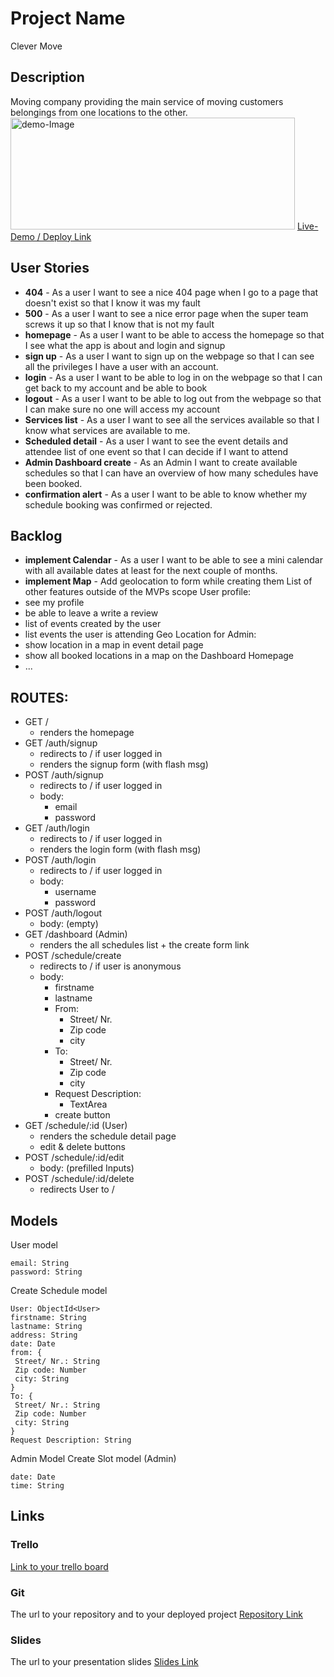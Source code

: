 # Project Name
Clever Move
## Description
Moving company providing the main service of moving customers belongings from one locations to the other.
<img src="https://github.com/Cleverttech/Dragon-slay/blob/main/clever-move.PNG" alt="demo-Image" margin="auto 0px" width="455" height="179"/>
[Live- Demo / Deploy Link](https://clevermove.herokuapp.com/)
## User Stories
- **404** - As a user I want to see a nice 404 page when I go to a page that doesn't exist so that I know it was my fault 
- **500** - As a user I want to see a nice error page when the super team screws it up so that I know that is not my fault
- **homepage** - As a user I want to be able to access the homepage so that I see what the app is about and login and signup
- **sign up** - As a user I want to sign up on the webpage so that I can see all the privileges I have a user with an account.
- **login** - As a user I want to be able to log in on the webpage so that I can get back to my account and be able to book
- **logout** - As a user I want to be able to log out from the webpage so that I can make sure no one will access my account
- **Services list** - As a user I want to see all the services available so that I know what services are available to me.
- **Scheduled detail** - As a user I want to see the event details and attendee list of one event so that I can decide if I want to attend 
- **Admin Dashboard create** - As an Admin I want to create available schedules so that I can have an overview of how many schedules have been booked.
- **confirmation alert** - As a user I want to be able to know whether my schedule booking was confirmed or rejected.
## Backlog
- **implement Calendar** - As a user I want to be able to see a mini calendar with all available dates at least for the next couple of months.
- **implement Map** - Add geolocation to form while creating them
List of other features outside of the MVPs scope
User profile:
- see my profile
- be able to leave a write a review
- list of events created by the user
- list events the user is attending
Geo Location for Admin:
- show location in a map in event detail page
- show all booked locations in a map on the Dashboard
Homepage
- ...
## ROUTES:
- GET / 
  - renders the homepage
- GET /auth/signup
  - redirects to / if user logged in
  - renders the signup form (with flash msg)
- POST /auth/signup
  - redirects to / if user logged in
  - body:
    - email
    - password
- GET /auth/login
  - redirects to / if user logged in
  - renders the login form (with flash msg)
- POST /auth/login
  - redirects to / if user logged in
  - body:
    - username
    - password
- POST /auth/logout
  - body: (empty)
- GET /dashboard (Admin)
  - renders the all schedules list + the create form link
- POST /schedule/create 
  - redirects to / if user is anonymous
  - body: 
    - firstname
    - lastname
    - From:
      - Street/ Nr.
      - Zip code
      - city
    - To:
      - Street/ Nr.
      - Zip code
      - city
    - Request Description:
      - TextArea
    - create button
- GET /schedule/:id (User)
  - renders the schedule detail page
  - edit & delete buttons
- POST /schedule/:id/edit 
  - body: (prefilled Inputs)     
- POST /schedule/:id/delete 
  - redirects User to /     
## Models
User model
```
email: String
password: String
```
Create Schedule model
```
User: ObjectId<User>
firstname: String
lastname: String
address: String
date: Date
from: {
 Street/ Nr.: String
 Zip code: Number
 city: String
}
To: {
 Street/ Nr.: String
 Zip code: Number
 city: String
}
Request Description: String
```
Admin Model
Create Slot model (Admin)
```
date: Date
time: String
```
## Links
### Trello
[Link to your trello board](https://trello.com/b/pHhpWMjL/dev)
### Git
The url to your repository and to your deployed project
[Repository Link](http://github.com)
### Slides
The url to your presentation slides
[Slides Link](http://slides.com)
